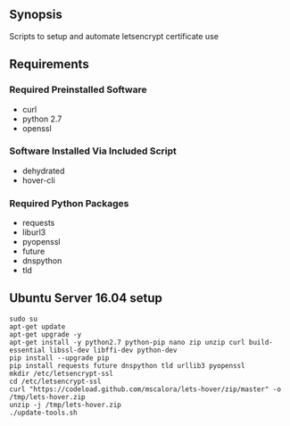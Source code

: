 ## Synopsis

Scripts to setup and automate letsencrypt certificate use 

## Requirements

### Required Preinstalled Software

* curl
* python 2.7
* openssl

### Software Installed Via Included Script

* dehydrated
* hover-cli

### Required Python Packages

* requests
* liburl3
* pyopenssl
* future
* dnspython
* tld

## Ubuntu Server 16.04 setup

    sudo su
    apt-get update
    apt-get upgrade -y
    apt-get install -y python2.7 python-pip nano zip unzip curl build-essential libssl-dev libffi-dev python-dev
    pip install --upgrade pip
    pip install requests future dnspython tld urllib3 pyopenssl
    mkdir /etc/letsencrypt-ssl
    cd /etc/letsencrypt-ssl
    curl "https://codeload.github.com/mscalora/lets-hover/zip/master" -o /tmp/lets-hover.zip
    unzip -j /tmp/lets-hover.zip
    ./update-tools.sh
